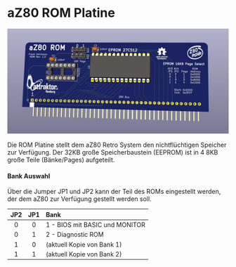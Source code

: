 # aZ80 ROM Platine

<img width="640px" src="aZ80_ROM.jpg" alt="Die aZ80 ROM Platine" />

Die ROM Platine stellt dem aZ80 Retro System den nichtflüchtigen Speicher zur Verfügung. Der 32KB große Speicherbaustein (EEPROM) ist in 4 8KB große Teile (Bänke/Pages) aufgeteilt.

#### Bank Auswahl

Über die Jumper JP1 und JP2 kann der Teil des ROMs eingestellt werden, der dem aZ80 zur Verfügung gestellt werden soll.

| JP2 | JP1 | Bank |
|:---:|:---:|:-----|
| 0 | 0 | 1 - BIOS mit BASIC und MONITOR |
| 0 | 1 | 2 - Diagnostic ROM |
| 1 | 0 | (aktuell Kopie von Bank 1) |
| 1 | 1 | (aktuell Kopie von Bank 2) |
